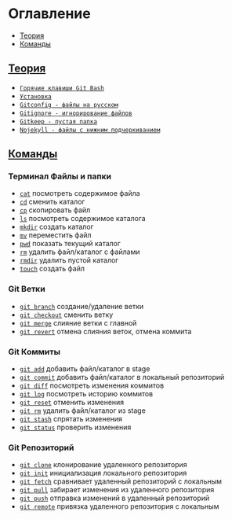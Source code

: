 <style>
  * {
    user-select: none;    
  }

  h1, h2 {
    scroll-margin: 60px;
  }
</style>

# Оглавление

- [Теория](#теория)
- [Команды](#команды)

## [Теория](#оглавление)

- [`Горячие клавиши Git Bash`](<./Теория/Горячие клавиши Git Bash.md>)
- [`Установка`](./Теория/Установка.md)
- [`Gitconfig - файлы на русском`](<./Теория/Gitconfig - файлы на русском.md>)
- [`Gitignore - игнорирование файлов`](<./Теория/Gitignore - игнорирование файлов.md>)
- [`Gitkeep - пустая папка`](<./Теория/Gitkeep - пустая папка.md>)
- [`Nojekyll - файлы с нижним подчеркиванием`](<./Теория/Nojekyll - файлы с нижним подчеркиванием.md>)

## [Команды](#оглавление)

### Терминал Файлы и папки

- [`cat`](./Команды/cat.md) посмотреть содержимое файла
- [`cd`](./Команды/cd.md) сменить каталог
- [`cp`](./Команды/cp.md) скопировать файл
- [`ls`](./Команды/ls.md) посмотреть содержимое каталога
- [`mkdir`](./Команды/mkdir.md) создать каталог
- [`mv`](./Команды/mv.md) переместить файл
- [`pwd`](./Команды/pwd.md) показать текущий каталог
- [`rm`](./Команды/rm.md) удалить файл/каталог с файлами
- [`rmdir`](./Команды/rmdir.md) удалить пустой каталог
- [`touch`](./Команды/touch.md) создать файл

### Git Ветки

- [`git branch`](<./Команды/git branch.md>) создание/удаление ветки
- [`git checkout`](<./Команды/git checkout.md>) сменить ветку
- [`git merge`](<./Команды/git merge.md>) слияние ветки с главной
- [`git revert`](<./Команды/git revert.md>) отмена слияния веток, отмена коммита

### Git Коммиты

- [`git add`](<./Команды/git add.md>) добавить файл/каталог в stage
- [`git commit`](<./Команды/git commit.md>) добавить файл/каталог в локальный репозиторий
- [`git diff`](<./Команды/git diff.md>) посмотреть изменения коммитов
- [`git log`](<./Команды/git log.md>) посмотреть историю коммитов
- [`git reset`](<./Команды/git reset.md>) отменить изменения
- [`git rm`](<./Команды/git rm.md>) удалить файл/каталог из stage
- [`git stash`](<./Команды/git stash.md>) спрятать изменения
- [`git status`](<./Команды/git status.md>) проверить изменения

### Git Репозиторий

- [`git clone`](<./Команды/git clone.md>) клонирование удаленного репозитория
- [`git init`](<./Команды/git init.md>) инициализация локального репозитория
- [`git fetch`](<./Команды/git fetch.md>) сравнивает удаленный репозиторий с локальным
- [`git pull`](<./Команды/git pull.md>) забирает изменения из удаленного репозитория
- [`git push`](<./Команды/git push.md>) отправка изменений в удаленный репозиторий
- [`git remote`](<./Команды/git remote.md>) привязка удаленного репозитория с локальным
